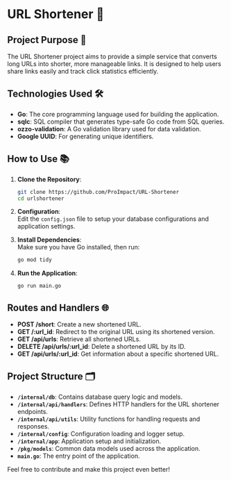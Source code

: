 # URL Shortener 📎

## Project Purpose 🎯

The URL Shortener project aims to provide a simple service that converts long URLs into shorter, more manageable links. It is designed to help users share links easily and track click statistics efficiently.

## Technologies Used 🛠️

- **Go**: The core programming language used for building the application.
- **sqlc**: SQL compiler that generates type-safe Go code from SQL queries.
- **ozzo-validation**: A Go validation library used for data validation.
- **Google UUID**: For generating unique identifiers.

## How to Use 📚

1. **Clone the Repository**:  
   ```bash
   git clone https://github.com/ProImpact/URL-Shortener
   cd urlshortener
   ```

2. **Configuration**:  
   Edit the `config.json` file to setup your database configurations and application settings.

3. **Install Dependencies**:  
   Make sure you have Go installed, then run:
   ```bash
   go mod tidy
   ```

4. **Run the Application**:  
   ```bash
   go run main.go
   ```

## Routes and Handlers 🌐

- **POST /short**: Create a new shortened URL.
- **GET /:url_id**: Redirect to the original URL using its shortened version.
- **GET /api/urls**: Retrieve all shortened URLs.
- **DELETE /api/urls/:url_id**: Delete a shortened URL by its ID.
- **GET /api/urls/:url_id**: Get information about a specific shortened URL.

## Project Structure 🗂️

- **`/internal/db`**: Contains database query logic and models.
- **`/internal/api/handlers`**: Defines HTTP handlers for the URL shortener endpoints.
- **`/internal/api/utils`**: Utility functions for handling requests and responses.
- **`/internal/config`**: Configuration loading and logger setup.
- **`/internal/app`**: Application setup and initialization.
- **`/pkg/models`**: Common data models used across the application.
- **`main.go`**: The entry point of the application.

Feel free to contribute and make this project even better!